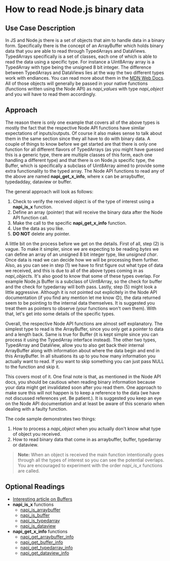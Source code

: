 # How to read Node.js binary data
## Use Case Description

In JS and Node.js there is a set of objects that aim to handle data in a binary form. Specifically there is the concept of an ArrayBuffer which holds binary data that you are able to read through TypedArrays and DataViews. TypedArrays specifically is a set of classes, each one of which is able to read the data using a specific type. For instance a Uint8Array array is a TypedArray with type being the unsigned 8 bit integer. The difference between TypedArrays and DataViews lies at the way the two different types work with endiances. You can read more about them in the [MDN Web Docs](https://developer.mozilla.org/en-US/docs/Web/JavaScript/Reference/Global_Objects/TypedArray). All of those objects will generally be passed in your native functions (functions written using the Node API) as *napi_values* with type *napi_object* and you will have to read them accordingly.


## Approach

The reason there is only one example that covers all of the above types is mostly the fact that the respective Node API functions have similar expectations of inputs/outputs. Of course it also makes sense to talk about them in the same section since they all have to do with binary data. A couple of things to know before we get started are that there is only one function for all different flavors of TypedArrays (as you might have guessed this is a generic type, there are multiple classes of this form, each one handling a different type) and that there is on Node.js specific type, the Buffer, which is specifically a subclass of Uint8Array aimed to provide some extra functionality to the typed array. The Node API functions to read any of the above are named **napi_get_x_info**, where x can be arraybuffer, typedadday, dataview or buffer.

The general approach will look as follows:
1. Check to verify the received object is of the type of interest using a **napi_is_x** function.
2. Define an array (pointer) that will receive the binary data after the Node API function call.
3. Make the call to the specific **napi_get_x_info** function.
4. Use the data as you like.
5. **DO NOT** delete any pointer.

A little bit on the process before we get on the details. First of all, step (2) is vague. To make it simpler, since we are expecting to be reading *bytes* we can define an array of an unsigned 8 bit integer type, like *unsigned char*. Once data is read we can decide how we will be processing them further. Also, as you can see in step (1) we have to first figure out what type of data we received, and this is due to all of the above types coming in as *napi_object*s. It's also good to know that some of these types overlap. For example Node.js Buffer is a subclass of Uint8Array, so the check for buffer and the check for typedarray will both pass. Lastly, step (5) might look a little aggressive. Although it is not pointed out explicitely in the Node API documentation (if you find any mention let me know :blush:), the data returned seem to be pointing to the internal data themselves. It is suggested you treat them as pointers to observe (your functions won't own them). With that, let's get into some details of the specific types.

Overall, the respective Node API functions are almost self explanatory. The simplest type to read is the ArrayBuffer, since you only get a pointer to data and a length back. Same is true for Buffer (it is kept simple since you can process it using the TypedArray interface instead). The other two types, TypedArray and DataView, allow you to also get back their internal ArrayBuffer along with information about where the data begin and end in this ArrayBuffer. In all situations its up to you how many information you actually want to read. If you want to skip something you can just pass NULL to the function and skip it.

This covers most of it. One final note is that, as mentioned in the Node API docs, you should be cautious when reading binary information because your data might get invalidated soon after you read them. One approach to make sure this will not happen is to keep a reference to the data (we have not discussed references yet. Be patient.). It is suggested you keep an eye on the Node API documentation and at least be aware of this scenario when dealing with a faulty function.

The code sample demonstrates two things:
1. How to process a *napi_object* when you actually don't know what type of object you received.
2. How to read binary data that come in as arraybuffer, buffer, typedarray or dataview.

> **Note:** When an object is received the main function intentionally goes through all the types of interest so you can see the potential overlaps. You are encouraged to experiment with the order *napi_is_x* functions are called.

## Optional Readings
* [Interesting article on Buffers](https://blog.risingstack.com/using-buffers-node-js-c-plus-plus/)
* **napi_is_x** functions
    * [napi_is_arraybuffer](https://nodejs.org/api/n-api.html#napi_is_arraybuffer)
    * [napi_is_buffer](https://nodejs.org/api/n-api.html#napi_is_buffer)
    * [napi_is_typedarray](https://nodejs.org/api/n-api.html#napi_is_typedarray)
    * [napi_is_dataview](https://nodejs.org/api/n-api.html#napi_is_dataview)
* **napi_get_x_info** functions
    * [napi_get_arraybuffer_info](https://nodejs.org/api/n-api.html#napi_get_arraybuffer_info)
    * [napi_get_buffer_info](https://nodejs.org/api/n-api.html#napi_get_buffer_info)
    * [napi_get_typedarray_info](https://nodejs.org/api/n-api.html#napi_get_typedarray_info)
    * [napi_get_dataview_info](https://nodejs.org/api/n-api.html#napi_get_dataview_info)